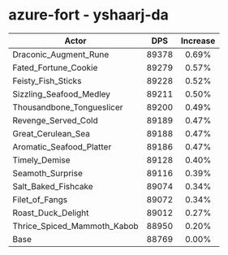 # azure-fort - yshaarj-da
| Actor | DPS | Increase |
|---|:---:|:---:|
|Draconic_Augment_Rune|89378|0.69%|
|Fated_Fortune_Cookie|89279|0.57%|
|Feisty_Fish_Sticks|89228|0.52%|
|Sizzling_Seafood_Medley|89211|0.50%|
|Thousandbone_Tongueslicer|89200|0.49%|
|Revenge_Served_Cold|89189|0.47%|
|Great_Cerulean_Sea|89188|0.47%|
|Aromatic_Seafood_Platter|89186|0.47%|
|Timely_Demise|89128|0.40%|
|Seamoth_Surprise|89116|0.39%|
|Salt_Baked_Fishcake|89074|0.34%|
|Filet_of_Fangs|89072|0.34%|
|Roast_Duck_Delight|89012|0.27%|
|Thrice_Spiced_Mammoth_Kabob|88950|0.20%|
|Base|88769|0.00%|
